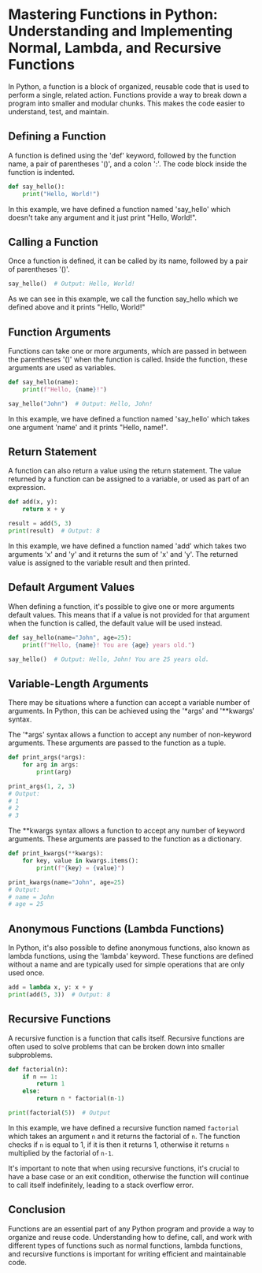 # Mastering Functions in Python: Understanding and Implementing Normal, Lambda, and Recursive Functions

In Python, a function is a block of organized, reusable code that is used to perform a single, related action. 
Functions provide a way to break down a program into smaller and modular chunks. This makes the code easier to understand, test, and maintain.

## Defining a Function

A function is defined using the 'def' keyword, followed by the function name, a pair of parentheses '()', and a colon ':'. 
The code block inside the function is indented.

````python
def say_hello():
    print("Hello, World!")
````

In this example, we have defined a function named 'say_hello' which doesn't take any argument and it just print "Hello, World!".

## Calling a Function

Once a function is defined, it can be called by its name, followed by a pair of parentheses '()'.

````python
say_hello()  # Output: Hello, World!
````
As we can see in this example, we call the function say_hello which we defined above and it prints "Hello, World!"

## Function Arguments

Functions can take one or more arguments, which are passed in between the parentheses '()' when the function is called. Inside the function, 
these arguments are used as variables.

````python
def say_hello(name):
    print(f"Hello, {name}!")

say_hello("John")  # Output: Hello, John!
````

In this example, we have defined a function named 'say_hello' which takes one argument 'name' and it prints "Hello, name!".

## Return Statement

A function can also return a value using the return statement. The value returned by a function can be assigned to a variable, or used as part of an expression.

````python
def add(x, y):
    return x + y

result = add(5, 3)
print(result)  # Output: 8
````

In this example, we have defined a function named 'add' which takes two arguments 'x' and 'y' and it returns the sum of 'x' and 'y'. 
The returned value is assigned to the variable result and then printed.

## Default Argument Values

When defining a function, it's possible to give one or more arguments default values. 
This means that if a value is not provided for that argument when the function is called, the default value will be used instead.

````python
def say_hello(name="John", age=25):
    print(f"Hello, {name}! You are {age} years old.")

say_hello()  # Output: Hello, John! You are 25 years old.
````

## Variable-Length Arguments

There may be situations where a function can accept a variable number of arguments. In Python, this can be achieved using the '*args' and '**kwargs' syntax.

The '*args' syntax allows a function to accept any number of non-keyword arguments. These arguments are passed to the function as a tuple.

````python
def print_args(*args):
    for arg in args:
        print(arg)

print_args(1, 2, 3)
# Output:
# 1
# 2
# 3
````

The **kwargs syntax allows a function to accept any number of keyword arguments. These arguments are passed to the function as a dictionary.

````python
def print_kwargs(**kwargs):
    for key, value in kwargs.items():
        print(f"{key} = {value}")

print_kwargs(name="John", age=25)
# Output:
# name = John
# age = 25
````

## Anonymous Functions (Lambda Functions)

In Python, it's also possible to define anonymous functions, also known as lambda functions, using the 'lambda' keyword. 
These functions are defined without a name and are typically used for simple operations that are only used once.

````python
add = lambda x, y: x + y
print(add(5, 3))  # Output: 8
````

## Recursive Functions

A recursive function is a function that calls itself. Recursive functions are often used to solve problems that can be broken down into smaller subproblems.

````python
def factorial(n):
    if n == 1:
        return 1
    else:
        return n * factorial(n-1)

print(factorial(5))  # Output
````

In this example, we have defined a recursive function named `factorial` which takes an argument `n` and it returns the factorial of `n`. 
The function checks if `n` is equal to 1, if it is then it returns 1, otherwise it returns `n` multiplied by the factorial of `n-1`.

It's important to note that when using recursive functions, it's crucial to have a base case or an exit condition, 
otherwise the function will continue to call itself indefinitely, leading to a stack overflow error.

## Conclusion

Functions are an essential part of any Python program and provide a way to organize and reuse code. 
Understanding how to define, call, and work with different types of functions such as normal functions, 
lambda functions, and recursive functions is important for writing efficient and maintainable code.
